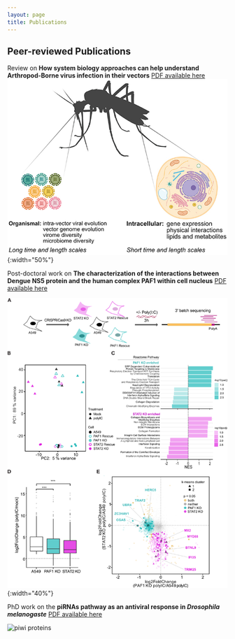 ```yaml
---
layout: page
title: Publications
---
```


## Peer-reviewed Publications

  Review on **How system biology approaches can help understand Arthropod-Borne virus infection in their vectors**
  [PDF available here](/assets/fcimb-08-00440.pdf)
  ![review summary](/assets/review_Priya_Marine.jpg){:width="50%"}

  Post-doctoral work on __The characterization of the interactions between Dengue NS5 protein and the human complex PAF1 within cell nucleus__
  [PDF available here](/assets/journal.ppat.1010100.pdf)
  
  ![figure 2](/assets/Plos_Path_Marine2021.PNG){:width="40%"}
  
  PhD work on the **piRNAs pathway as an antiviral response in *Drosophila melanogaste***
  [PDF available here](/assets/pnas.1607952113.pdf)
  
  ![piwi proteins](/assets/)
